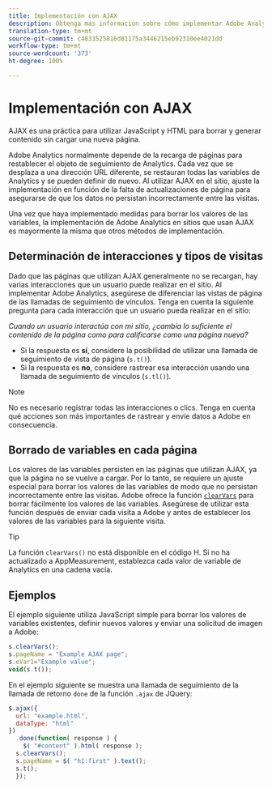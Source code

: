 ```yaml
---
title: Implementación con AJAX
description: Obtenga más información sobre cómo implementar Adobe Analytics en un sitio mediante AJAX.
translation-type: tm+mt
source-git-commit: c4833525816d81175a3446215eb92310ee4021dd
workflow-type: tm+mt
source-wordcount: '373'
ht-degree: 100%

---
```



# Implementación con AJAX

AJAX es una práctica para utilizar JavaScript y HTML para borrar y generar contenido sin cargar una nueva página.

Adobe Analytics normalmente depende de la recarga de páginas para restablecer el objeto de seguimiento de Analytics. Cada vez que se desplaza a una dirección URL diferente, se restauran todas las variables de Analytics y se pueden definir de nuevo. Al utilizar AJAX en el sitio, ajuste la implementación en función de la falta de actualizaciones de página para asegurarse de que los datos no persistan incorrectamente entre las visitas.

Una vez que haya implementado medidas para borrar los valores de las variables, la implementación de Adobe Analytics en sitios que usan AJAX es mayormente la misma que otros métodos de implementación.

## Determinación de interacciones y tipos de visitas

Dado que las páginas que utilizan AJAX generalmente no se recargan, hay varias interacciones que un usuario puede realizar en el sitio. Al implementar Adobe Analytics, asegúrese de diferenciar las vistas de página de las llamadas de seguimiento de vínculos. Tenga en cuenta la siguiente pregunta para cada interacción que un usuario pueda realizar en el sitio:

*Cuando un usuario interactúa con mi sitio, ¿cambia lo suficiente el contenido de la página como para calificarse como una página nueva?*

* Si la respuesta es **sí**, considere la posibilidad de utilizar una llamada de seguimiento de vista de página (`s.t()`).
* Si la respuesta es **no**, considere rastrear esa interacción usando una llamada de seguimiento de vínculos (`s.tl()`).

>[!NOTE]
>
>No es necesario registrar todas las interacciones o clics. Tenga en cuenta qué acciones son más importantes de rastrear y envíe datos a Adobe en consecuencia.

## Borrado de variables en cada página

Los valores de las variables persisten en las páginas que utilizan AJAX, ya que la página no se vuelve a cargar. Por lo tanto, se requiere un ajuste especial para borrar los valores de las variables de modo que no persistan incorrectamente entre las visitas. Adobe ofrece la función [`clearVars`](../vars/functions/clearvars.md) para borrar fácilmente los valores de las variables. Asegúrese de utilizar esta función después de enviar cada visita a Adobe y antes de establecer los valores de las variables para la siguiente visita.

>[!TIP]
>
>La función `clearVars()` no está disponible en el código H. Si no ha actualizado a AppMeasurement, establezca cada valor de variable de Analytics en una cadena vacía.

## Ejemplos

El ejemplo siguiente utiliza JavaScript simple para borrar los valores de variables existentes, definir nuevos valores y enviar una solicitud de imagen a Adobe:

```js
s.clearVars();
s.pageName = "Example AJAX page";
s.eVar1="Example value";
void(s.t());
```

En el ejemplo siguiente se muestra una llamada de seguimiento de la llamada de retorno `done` de la función `.ajax` de JQuery:

```js
$.ajax({
  url: "example.html",
  dataType: "html"
})
  .done(function( response ) {
    $( "#content" ).html( response );
  s.clearVars();
  s.pageName = $( "h1:first" ).text();
  s.t();
  });
```
